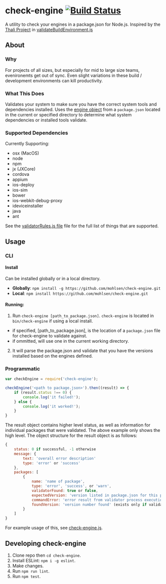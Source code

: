 # check-engine  [![Build Status](https://travis-ci.org/mohlsen/check-engine.svg?branch=master)](https://travis-ci.org/mohlsen/check-engine)
A utility to check your engines in a package.json for Node.js. Inspired by the [Thali Project][thali] in [validateBuildEnvironment.js][thalicode]

## About

### Why
For projects of all sizes, but especially for mid to large size teams, evenironemts get out of sync.  Even slight variations in these build / development environments can kill productivity.  

### What This Does
Validates your system to make sure you have the correct system tools and dependencies installed.  Uses the [engine  object][engines] from a `package.json` located in the current or specified directory to determine what system dependencies
or installed tools validate.

### Supported Dependencies
Currently Supporting:
- osx (MacOS)
- node
- npm
- jx (JXCore)
- cordova
- appium
- ios-deploy
- ios-sim
- bower
- ios-webkit-debug-proxy
- ideviceinstaller
- java
- ant

See the [validatorRules.js file][validator] file for the full list of things that are supported.

## Usage

### CLI

#### Install
Can be installed globally or in a local directory.

- **Globally**: `npm install -g https://github.com/mohlsen/check-engine.git`
- **Local**: `npm install https://github.com/mohlsen/check-engine.git`

#### Running:
1. Run `check-engine [path_to_package.json]`. `check-engine` is located in `bin/check-engine` if using a local install.
 - if specified, [path_to_package.json], is the location of a `package.json` file for check-engine to validate against.
 - if ommitted, will use one in the current working directory.
2. It will parse the package.json and validate that you have the versions installed based on the engines defined.

### Programmatic
```javascript
var checkEngine = require('check-engine');

checkEngine('<path to package.json>').then((result) => {
    if (result.status !== 0) {
        console.log('it failed!');
    } else {
        console.log('it worked!');
    }
}

```

The result object contains higher level status, as well as information for individual packages that were validated.  The above example only shows the high level. The object structure for the result object is as follows:

```javascript
{
    status: 0 if successful, -1 otherwise
    message: {
        text: 'overall error description'
        type: 'error' or 'success'
    },
    packages: [
        {
            name: 'name of package',
            type: 'error', 'success', or 'warn',
            validatorFound: true or false,
            expectedVersion: 'version listed in package.json for this package' (exists only if validatorFound is true),
            commandError: 'error result from validator process execution' (exists only if error occurred),
            foundVersion: 'version number found' (exists only if validatorFound is true and there was no commandError error)
        }
    ]
}
```
For example usage of this, see [check-engine.js][check-engine-packages].

## Developing check-engine
1. Clone repo then `cd check-engine`.
2. Install ESLint: `npm i -g eslint`.
3. Make changes.
4. Run `npm run lint`.
5. Run `npm test`.

[thali]: http://thaliproject.org/
[thalicode]: https://github.com/thaliproject/Thali_CordovaPlugin/blob/vNext_yarong_1028/thali/install/validateBuildEnvironment.js
[engines]: https://docs.npmjs.com/files/package.json#engines
[validator]: lib/validatorRules.js
[check-engine-packages]: https://github.com/mohlsen/check-engine/blob/master/bin/check-engine.js#L29
